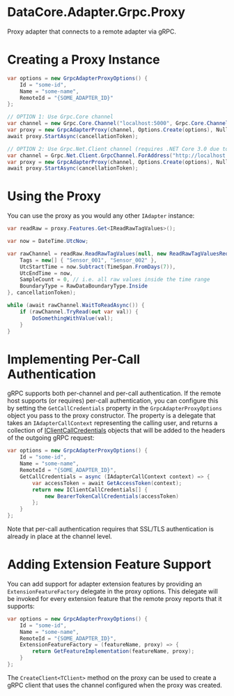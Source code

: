 ﻿# DataCore.Adapter.Grpc.Proxy

Proxy adapter that connects to a remote adapter via gRPC.


# Creating a Proxy Instance

```csharp
var options = new GrpcAdapterProxyOptions() {
    Id = "some-id",
    Name = "some-name",
    RemoteId = "{SOME_ADAPTER_ID}"
};

// OPTION 1: Use Grpc.Core channel
var channel = new Grpc.Core.Channel("localhost:5000", Grpc.Core.ChannelCredentials.Insecure);
var proxy = new GrpcAdapterProxy(channel, Options.Create(options), NullLoggerFactory.Instance);
await proxy.StartAsync(cancellationToken);

// OPTION 2: Use Grpc.Net.Client channel (requires .NET Core 3.0 due to lack of native HTTP/2 support in earlier versions).
var channel = Grpc.Net.Client.GrpcChannel.ForAddress("http://localhost:5000");
var proxy = new GrpcAdapterProxy(channel, Options.Create(options), NullLoggerFactory.Instance);
await proxy.StartAsync(cancellationToken);
```


# Using the Proxy

You can use the proxy as you would any other `IAdapter` instance:

```csharp
var readRaw = proxy.Features.Get<IReadRawTagValues>();

var now = DateTime.UtcNow;

var rawChannel = readRaw.ReadRawTagValues(null, new ReadRawTagValuesRequest() {
    Tags = new[] { "Sensor_001", "Sensor_002" },
    UtcStartTime = now.Subtract(TimeSpan.FromDays(7)),
    UtcEndTime = now,
    SampleCount = 0, // i.e. all raw values inside the time range
    BoundaryType = RawDataBoundaryType.Inside
}, cancellationToken);

while (await rawChannel.WaitToReadAsync()) {
    if (rawChannel.TryRead(out var val)) {
        DoSomethingWithValue(val);
    }
}
```


# Implementing Per-Call Authentication

gRPC supports both per-channel and per-call authentication. If the remote host supports (or requires) per-call authentication, you can configure this by setting the `GetCallCredentials` property in the `GrpcAdapterProxyOptions` object you pass to the proxy constructor. The property is a delegate that takes an `IAdapterCallContext` representing the calling user, and returns a collection of [IClientCallCredentials](../DataCore.Adapter.Grpc.Client/Authentication/IClientCallCredentials.cs) objects that will be added to the headers of the outgoing gRPC request:

```csharp
var options = new GrpcAdapterProxyOptions() {
    Id = "some-id",
    Name = "some-name",
    RemoteId = "{SOME_ADAPTER_ID}",
    GetCallCredentials = async (IAdapterCallContext context) => {
        var accessToken = await GetAccessToken(context);
        return new IClientCallCredentials[] {
            new BearerTokenCallCredentials(accessToken)
        };
    }
};
```

Note that per-call authentication requires that SSL/TLS authentication is already in place at the channel level.


# Adding Extension Feature Support

You can add support for adapter extension features by providing an `ExtensionFeatureFactory` delegate in the proxy options. This delegate will be invoked for every extension feature that the remote proxy reports that it supports:

```csharp
var options = new GrpcAdapterProxyOptions() {
    Id = "some-id",
    Name = "some-name",
    RemoteId = "{SOME_ADAPTER_ID}",
    ExtensionFeatureFactory = (featureName, proxy) => {
        return GetFeatureImplementation(featureName, proxy);
    }
};
```

The `CreateClient<TClient>` method on the proxy can be used to create a gRPC client that uses the channel configured when the proxy was created.

